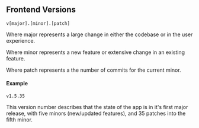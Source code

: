 ## Frontend Versions

`v[major].[minor].[patch]`

Where major represents a large change in either the codebase or in the user experience. 

Where minor represents a new feature or extensive change in an existing feature.

Where patch represents a the number of commits for the current minor. 

#### Example
`v1.5.35`

This version number describes that the state of the app is in it's first major release, with five minors (new/updated features), and 35 patches into the fifth minor.
